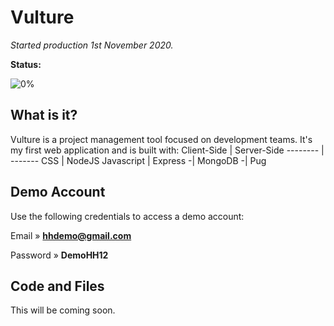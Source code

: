 # Vulture
*Started production 1st November 2020.*

**Status:** 

![0%](https://progress-bar.dev/0)

## What is it?
Vulture is a project management tool focused on development teams. It's my first web application and is built with:
Client-Side | Server-Side
-------- | -------
CSS | NodeJS
Javascript | Express
-| MongoDB
-| Pug

## Demo Account
Use the following credentials to access a demo account:

Email » **hhdemo@gmail.com**

Password » **DemoHH12**

## Code and Files
This will be coming soon. 

